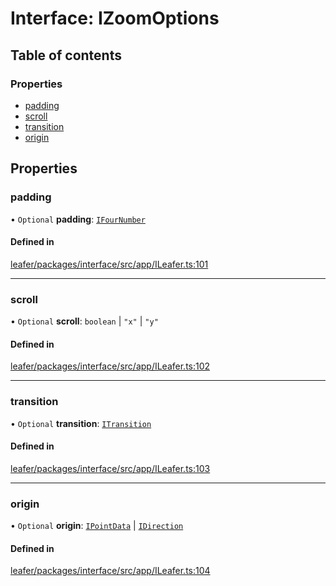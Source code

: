 # Interface: IZoomOptions

## Table of contents

### Properties

- [padding](IZoomOptions.md#padding)
- [scroll](IZoomOptions.md#scroll)
- [transition](IZoomOptions.md#transition)
- [origin](IZoomOptions.md#origin)

## Properties

### padding

• `Optional` **padding**: [`IFourNumber`](../modules.md#ifournumber)

#### Defined in

[leafer/packages/interface/src/app/ILeafer.ts:101](https://github.com/leaferjs/leafer/blob/c7e50b8/packages/interface/src/app/ILeafer.ts#L101)

___

### scroll

• `Optional` **scroll**: `boolean` \| ``"x"`` \| ``"y"``

#### Defined in

[leafer/packages/interface/src/app/ILeafer.ts:102](https://github.com/leaferjs/leafer/blob/c7e50b8/packages/interface/src/app/ILeafer.ts#L102)

___

### transition

• `Optional` **transition**: [`ITransition`](../modules.md#itransition)

#### Defined in

[leafer/packages/interface/src/app/ILeafer.ts:103](https://github.com/leaferjs/leafer/blob/c7e50b8/packages/interface/src/app/ILeafer.ts#L103)

___

### origin

• `Optional` **origin**: [`IPointData`](IPointData.md) \| [`IDirection`](../modules.md#idirection)

#### Defined in

[leafer/packages/interface/src/app/ILeafer.ts:104](https://github.com/leaferjs/leafer/blob/c7e50b8/packages/interface/src/app/ILeafer.ts#L104)
